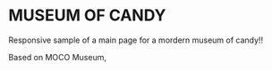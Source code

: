 # MUSEUM OF CANDY 


Responsive sample of a main page for a mordern museum of candy!!

Based on MOCO Museum,

